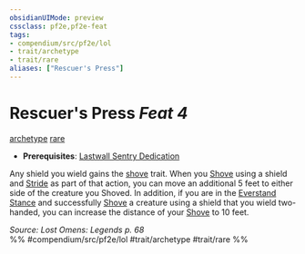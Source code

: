 ```yaml
---
obsidianUIMode: preview
cssclass: pf2e,pf2e-feat
tags:
- compendium/src/pf2e/lol
- trait/archetype
- trait/rare
aliases: ["Rescuer's Press"]
---
```

# Rescuer's Press  *Feat 4*  
[archetype](../../Rules/traits/archetype.md)  [rare](../../Rules/traits/rare.md)  

- **Prerequisites**: [Lastwall Sentry Dedication](lastwall-sentry-dedication-lowg.md)

Any shield you wield gains the [shove](../../Rules/traits/shove.md) trait. When you [Shove](../../Rules/actions/shove.md) using a shield and [Stride](../../Rules/actions/stride.md) as part of that action, you can move an additional 5 feet to either side of the creature you Shoved. In addition, if you are in the [Everstand Stance](everstand-stance-locg.md) and successfully [Shove](../../Rules/actions/shove.md) a creature using a shield that you wield two-handed, you can increase the distance of your [Shove](../../Rules/actions/shove.md) to 10 feet.

*Source: Lost Omens: Legends p. 68*  
%% #compendium/src/pf2e/lol #trait/archetype #trait/rare %%